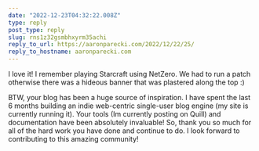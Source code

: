 ```yaml
---
date: "2022-12-23T04:32:22.008Z"
type: reply 
post_type: reply
slug: rns1z32gsmbhxyrm35achi
reply_to_url: https://aaronparecki.com/2022/12/22/25/
reply_to_hostname: aaronparecki.com
---
```

I love it! I remember playing Starcraft using NetZero. We had to run a patch otherwise there was a hideous banner that was plastered along the top :)

BTW, your blog has been a huge source of inspiration. I have spent the last 6 months building an indie web-centric single-user blog engine (my site is currently running it).  Your tools (Im currently posting on Quill) and documentation have been absolutely invaluable! So, thank you so much for all of the hard work you have done and continue to do. I look forward to contributing to this amazing community!